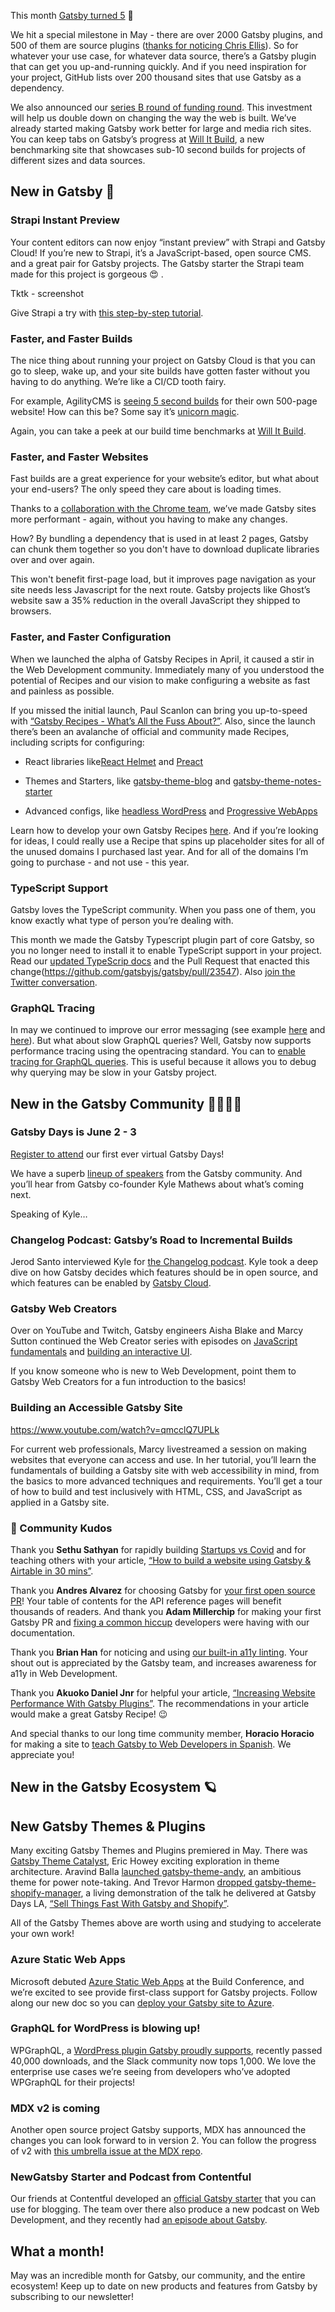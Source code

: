 This month [Gatsby turned 5](/blog/2020-05-22-happy-fifth-bday-gatsby/) 🎉

We hit a special milestone in May - there are over 2000 Gatsby plugins, and 500 of them are source plugins ([thanks for noticing Chris Ellis](https://github.com/gatsbyjs/gatsby/pull/23558)). So for whatever your use case, for whatever data source, there’s a Gatsby plugin that can get you up-and-running quickly. And if you need inspiration for your project, GitHub lists over 200 thousand sites that use Gatsby as a dependency.

We also announced our [series B round of funding round](/blog/2020-05-27-announcing-series-b-funding/). This investment will help us double down on changing the way the web is built. We’ve already started making Gatsby work better for large and media rich sites. You can keep tabs on Gatsby’s progress at [Will It Build](https://willit.build), a new benchmarking site that showcases sub-10 second builds for projects of different sizes and data sources.

## New in Gatsby 🚀

### Strapi Instant Preview

Your content editors can now enjoy “instant preview” with Strapi and Gatsby Cloud! If you’re new to Strapi, it’s a JavaScript-based, open source CMS. and a great pair for Gatsby projects. The Gatsby starter the Strapi team made for this project is gorgeous 😍 .

Tktk - screenshot

Give Strapi a try with [this step-by-step tutorial](<(/blog/2020-05-12-strapi-instant-content-preview-plugin/)>).

### Faster, and Faster Builds

The nice thing about running your project on Gatsby Cloud is that you can go to sleep, wake up, and your site builds have gotten faster without you having to do anything. We’re like a CI/CD tooth fairy.

For example, AgilityCMS is [seeing 5 second builds](https://twitter.com/AgilityCMS/status/1257711270532452354) for their own 500-page website! How can this be? Some say it’s [unicorn magic](https://twitter.com/3cordguy/status/1257079916434251780).

Again, you can take a peek at our build time benchmarks at [Will It Build](https://willit.build).

### Faster, and Faster Websites

Fast builds are a great experience for your website’s editor, but what about your end-users? The only speed they care about is loading times.

Thanks to a [collaboration with the Chrome team](https://web.dev/granular-chunking-nextjs/), we’ve made Gatsby sites more performant - again, without you having to make any changes.

How? By bundling a dependency that is used in at least 2 pages, Gatsby can chunk them together so you don't have to download duplicate libraries over and over again.

This won't benefit first-page load, but it improves page navigation as your site needs less Javascript for the next route. Gatsby projects like Ghost’s website saw a 35% reduction in the overall JavaScript they shipped to browsers.

### Faster, and Faster Configuration

When we launched the alpha of Gatsby Recipes in April, it caused a stir in the Web Development community. Immediately many of you understood the potential of Recipes and our vision to make configuring a website as fast and painless as possible.

If you missed the initial launch, Paul Scanlon can bring you up-to-speed with [“Gatsby Recipes - What’s All the Fuss About?”](/blog/2020-05-21-gatsby-recipes/). Also, since the launch there’s been an avalanche of official and community made Recipes, including scripts for configuring:

- React libraries like[React Helmet](https://raw.githubusercontent.com/gatsbyjs/gatsby/master/packages/gatsby-recipes/recipes/gatsby-plugin-react-helmet.mdx) and [Preact](https://raw.githubusercontent.com/gatsbyjs/gatsby/master/packages/gatsby-recipes/recipes/preact.mdx)

- Themes and Starters, like [gatsby-theme-blog](https://raw.githubusercontent.com/gatsbyjs/gatsby/master/packages/gatsby-recipes/recipes/gatsby-theme-blog.mdx) and [gatsby-theme-notes-starter](https://raw.githubusercontent.com/gatsbyjs/gatsby/master/packages/gatsby-recipes/recipes/gatsby-theme-notes.mdx)

- Advanced configs, like [headless WordPress](https://raw.githubusercontent.com/gatsbyjs/gatsby/master/packages/gatsby-recipes/recipes/wordpress.mdx) and [Progressive WebApps](https://raw.githubusercontent.com/gatsbyjs/gatsby/master/packages/gatsby-recipes/recipes/pwa.mdx)

Learn how to develop your own Gatsby Recipes [here](https://github.com/gatsbyjs/gatsby/tree/master/packages/gatsby-recipes). And if you’re looking for ideas, I could really use a Recipe that spins up placeholder sites for all of the unused domains I purchased last year. And for all of the domains I’m going to purchase - and not use - this year.

### TypeScript Support

Gatsby loves the TypeScript community. When you pass one of them, you know exactly what type of person you’re dealing with.

This month we made the Gatsby Typescript plugin part of core Gatsby, so you no longer need to install it to enable TypeScript support in your project. Read our [updated TypeScrip docs](/docs/typescript/) and the Pull Request that enacted this change(https://github.com/gatsbyjs/gatsby/pull/23547). Also [join the Twitter conversation](https://twitter.com/gatsbyjs/status/1258427651066400768).

### GraphQL Tracing

In may we continued to improve our error messaging (see example [here](https://github.com/gatsbyjs/gatsby/pull/24186) and [here](https://github.com/gatsbyjs/gatsby/pull/23741)). But what about slow GraphQL queries? Well, Gatsby now supports performance tracing using the opentracing standard. You can to [enable tracing for GraphQL queries](/docs/performance-tracing/). This is useful because it allows you to debug why querying may be slow in your Gatsby project.

## New in the Gatsby Community 👩‍🚀👨‍🚀

### Gatsby Days is June 2 - 3

[Register to attend](https://www.gatsbyjs.com/resources/gatsby-days/) our first ever virtual Gatsby Days!

We have a superb [lineup of speakers](/blog/2020-05-13-virtual-gatsby-day-speakers/) from the Gatsby community. And you’ll hear from Gatsby co-founder Kyle Mathews about what’s coming next.

Speaking of Kyle…

### Changelog Podcast: Gatsby’s Road to Incremental Builds

Jerod Santo interviewed Kyle for [the Changelog podcast](https://changelog.com/podcast/393). Kyle took a deep dive on how Gatsby decides which features should be in open source, and which features can be enabled by [Gatsby Cloud](https://gatsbyjs.com).

### Gatsby Web Creators

Over on YouTube and Twitch, Gatsby engineers Aisha Blake and Marcy Sutton continued the Web Creator series with episodes on [JavaScript fundamentals](https://www.youtube.com/watch?v=3jrzv7l9vsI) and [building an interactive UI](https://www.youtube.com/watch?v=jiilkXCDNPs).

If you know someone who is new to Web Development, point them to Gatsby Web Creators for a fun introduction to the basics!

### Building an Accessible Gatsby Site

https://www.youtube.com/watch?v=qmcclQ7UPLk

For current web professionals, Marcy livestreamed a session on making websites that everyone can access and use. In her tutorial, you’ll learn the fundamentals of building a Gatsby site with web accessibility in mind, from the basics to more advanced techniques and requirements. You’ll get a tour of how to build and test inclusively with HTML, CSS, and JavaScript as applied in a Gatsby site.

### 🌮 Community Kudos

Thank you **Sethu Sathyan** for rapidly building [Startups vs Covid](https://www.startupsvscovid.com/) and for teaching others with your article, [“How to build a website using Gatsby & Airtable in 30 mins”](https://dev.to/sethu/how-to-build-a-website-using-gatsby-airtable-in-30-mins-42gm).

Thank you **Andres Alvarez** for choosing Gatsby for [your first open source PR](https://github.com/gatsbyjs/gatsby/pull/23537)! Your table of contents for the API reference pages will benefit thousands of readers. And thank you **Adam Millerchip** for making your first Gatsby PR and [fixing a common hiccup](https://github.com/gatsbyjs/gatsby/pull/23775) developers were having with our documentation.

Thank you **Brian Han** for noticing and using [our built-in a11y linting](https://twitter.com/_brianhan/status/1262416611316727813). Your shout out is appreciated by the Gatsby team, and increases awareness for a11y in Web Development.

Thank you **Akuoko Daniel Jnr** for helpful your article, [“Increasing Website Performance With Gatsby Plugins”](https://bejamas.io/blog/gatsby-plugins/). The recommendations in your article would make a great Gatsby Recipe! 😉

And special thanks to our long time community member, **Horacio Horacio** for making a site to [teach Gatsby to Web Developers in Spanish](https://aprendegatsby.com/). We appreciate you!

## New in the Gatsby Ecosystem 🪐

## New Gatsby Themes & Plugins

Many exciting Gatsby Themes and Plugins premiered in May. There was [Gatsby Theme Catalyst](https://www.gatsbyjs.org/blog/2020-05-14-introducing-gatsby-theme-catalyst/), Eric Howey exciting exploration in theme architecture. Aravind Balla [launched gatsby-theme-andy](https://twitter.com/aravindballa/status/1260878161920716804), an ambitious theme for power note-taking. And Trevor Harmon [dropped gatsby-theme-shopify-manager](https://thetrevorharmon.com/blog/introducing-gatsby-theme-shopify-manager), a living demonstration of the talk he delivered at Gatsby Days LA, [“Sell Things Fast With Gatsby and Shopify”](https://www.youtube.com/watch?v=tUtuGAFOjYI).

All of the Gatsby Themes above are worth using and studying to accelerate your own work!

### Azure Static Web Apps

Microsoft debuted [Azure Static Web Apps](https://azure.microsoft.com/en-us/services/app-service/static/) at the Build Conference, and we’re excited to see provide first-class support for Gatsby projects. Follow along our new doc so you can [deploy your Gatsby site to Azure](https://www.gatsbyjs.org/docs/deploying-to-azure/).

### GraphQL for WordPress is blowing up!

WPGraphQL, a [WordPress plugin Gatsby proudly supports](/docs/glossary/wpgraphql/), recently passed 40,000 downloads, and the Slack community now tops 1,000. We love the enterprise use cases we’re seeing from developers who’ve adopted WPGraphQL for their projects!

### MDX v2 is coming

Another open source project Gatsby supports, MDX has announced the changes you can look forward to in version 2. You can follow the progress of v2 with [this umbrella issue at the MDX repo](https://github.com/mdx-js/mdx/issues/1041).

### NewGatsby Starter and Podcast from Contentful

Our friends at Contentful developed an [official Gatsby starter](https://github.com/contentful/starter-gatsby-blog) that you can use for blogging. The team over there also produce a new podcast on Web Development, and they recently had [an episode about Gatsby](https://anchor.fm/contentful-creators/episodes/E4--A-Conversation-about-Gatsby-and-Static-Site-Generators--Nikan-Shahidi-ed9mnc).

## What a month!

May was an incredible month for Gatsby, our community, and the entire ecosystem! Keep up to date on new products and features from Gatsby by subscribing to our newsletter!
